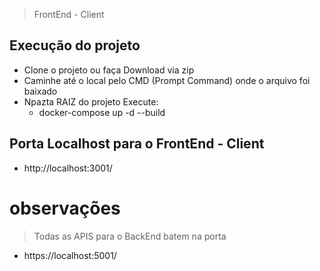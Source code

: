 > FrontEnd - Client

## Execução do projeto
* Clone o projeto ou faça Download via zip
* Caminhe até o local pelo CMD (Prompt Command) onde o arquivo foi baixado
* Npazta RAIZ do projeto Execute:
  * docker-compose up -d --build

## Porta Localhost para o FrontEnd - Client
* http://localhost:3001/

# observações
> Todas as APIS para o BackEnd batem na porta
* https://localhost:5001/
